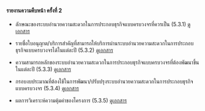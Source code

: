 #### รายงานความคืบหน้า ครั้งที่ 2

- ลักษณะของระบบอำนวยความสะดวกในการประกอบธุรกิจแบบครบวงจรที่ควรเป็น (5.3.1)
    [ดูเอกสาร](/doc2-20221114/DoBiz-Interim2_Chp_1_20221114.pdf)

- รายชื่อใบอนุญาต/บริการสำคัญที่สามารถให้บริการผ่านระบบอำนวยความสะดวกในการประกอบธุรกิจแบบครบวงจรได้ในแต่ละปี (5.3.2)
    [ดูเอกสาร](/doc2-20221114/DoBiz-Interim2_Chp_2_20221114.pdf)

- ความสามารถหลักของระบบอำนวยความสะดวกในการประกอบธุรกิจแบบครบวงจรที่ต้องพัฒนาขึ้นในแต่ละปี (5.3.3)
    [ดูเอกสาร](/doc2-20221114/DoBiz-Interim2_Chp_3_20221114.pdf)

- กรอบงบประมาณที่ต้องใช้ในการพัฒนา/ปรับปรุงระบบอำนวยความสะดวกในการประกอบธุรกิจแบบครบวงจร (5.3.4)
    [ดูเอกสาร](/doc2-20221114/DoBiz-Interim2_Chp_4_20221114.pdf)

- ผลการวิเคราะห์ความคุ้มค่าของโครงการ (5.3.5)
    [ดูเอกสาร](/doc2-20221114/DoBiz-Interim2_Chp_5_20221114.pdf)

